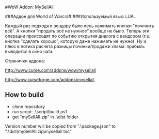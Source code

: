 #WoW Addon: MySellAll

###Аддон для World of Warcraft
###Используемый язык: LUA.

Каждый раз подходя к вендору было лень нажимать кнопки "починить всё". А кнопки "продать всё не нужное" вообще не было. Теперь эти операции происходят по событию открытия диалога с вендором (т.е. кнопка "сделать хорошо", которую даже нажимать не нужно). Ну и плюс в логика расчета разницы починки/продажи хлама: прибыль выводится в окно чата.


Странички аддона:

http://www.curse.com/addons/wow/mysellall

http://wow.curseforge.com/addons/mysellall



## How to build
- clone repository
- run script: .\script\build.ps1
- get "mySellAll.zip" in .\dist folder

Version number will be copied from ".\package.json" to ".\dist\mySellAll.zip\mysellall.toc"

